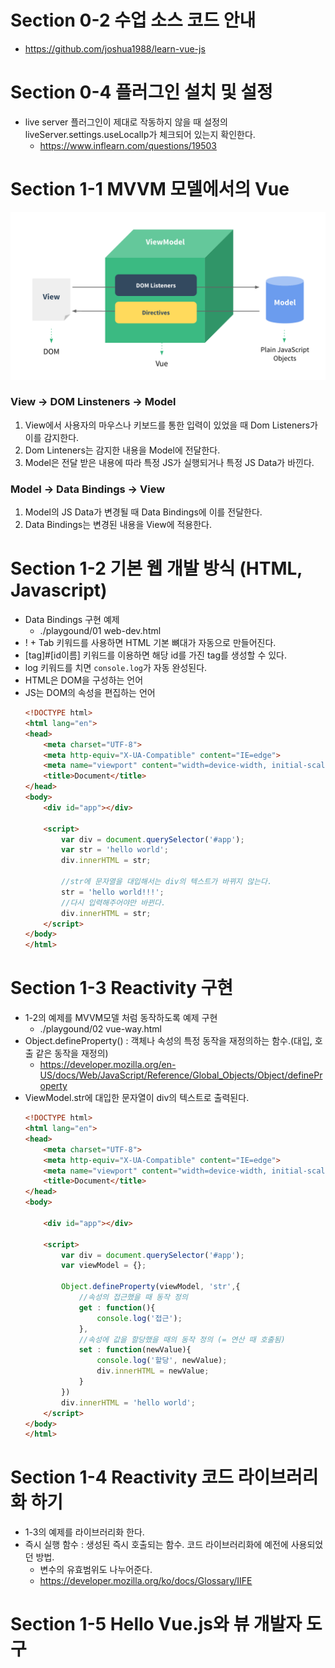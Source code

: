 # Section 0-2 수업 소스 코드 안내
- https://github.com/joshua1988/learn-vue-js

# Section 0-4 플러그인 설치 및 설정
- live server 플러그인이 제대로 작동하지 않을 때 설정의 liveServer.settings.useLocalIp가 체크되어 있는지 확인한다.
    - https://www.inflearn.com/questions/19503

# Section 1-1 MVVM 모델에서의 Vue
![MVVM모델](./mvvm.png)

### View -> DOM Linsteners -> Model
1. View에서 사용자의 마우스나 키보드를 통한 입력이 있었을 때 Dom Listeners가 이를 감지한다.
2. Dom Linteners는 감지한 내용을 Model에 전달한다.
3. Model은 전달 받은 내용에 따라 특정 JS가 실행되거나 특정 JS Data가 바낀다.

### Model -> Data Bindings -> View
1. Model의 JS Data가 변경될 때 Data Bindings에 이를 전달한다.
2. Data Bindings는 변경된 내용을 View에 적용한다.


# Section 1-2 기본 웹 개발 방식 (HTML, Javascript)
- Data Bindings 구현 예제
    - ./playgound/01 web-dev.html 
- ! + Tab 키워드를 사용하면 HTML 기본 뼈대가 자동으로 만들어진다.
- [tag]#[id이름] 키워드를 이용하면 해당 id를 가진 tag를 생성할 수 있다.
- log 키워드를 치면 `console.log`가 자동 완성된다.
- HTML은 DOM을 구성하는 언어
- JS는 DOM의 속성을 편집하는 언어
    ```html
    <!DOCTYPE html>
    <html lang="en">
    <head>
        <meta charset="UTF-8">
        <meta http-equiv="X-UA-Compatible" content="IE=edge">
        <meta name="viewport" content="width=device-width, initial-scale=1.0">
        <title>Document</title>
    </head>
    <body>
        <div id="app"></div>
        
        <script>
            var div = document.querySelector('#app');
            var str = 'hello world';
            div.innerHTML = str;

            //str에 문자열을 대입해서는 div의 텍스트가 바뀌지 않는다.
            str = 'hello world!!!';
            //다시 입력해주어야만 바뀐다.
            div.innerHTML = str;
        </script>
    </body>
    </html>
    ```

# Section 1-3 Reactivity 구현
- 1-2의 예제를 MVVM모델 처럼 동작하도록 예제 구현
    - ./playgound/02 vue-way.html
- Object.defineProperty() : 객체나 속성의 특정 동작을 재정의하는 함수.(대입, 호출 같은 동작을 재정의)
    - https://developer.mozilla.org/en-US/docs/Web/JavaScript/Reference/Global_Objects/Object/defineProperty
- ViewModel.str에 대입한 문자열이 div의 텍스트로 출력된다.
    ```html
    <!DOCTYPE html>
    <html lang="en">
    <head>
        <meta charset="UTF-8">
        <meta http-equiv="X-UA-Compatible" content="IE=edge">
        <meta name="viewport" content="width=device-width, initial-scale=1.0">
        <title>Document</title>
    </head>
    <body>
        
        <div id="app"></div>

        <script>
            var div = document.querySelector('#app');
            var viewModel = {};

            Object.defineProperty(viewModel, 'str',{
                //속성의 접근했을 때 동작 정의
                get : function(){
                    console.log('접근');
                },
                //속성에 값을 할당했을 때의 동작 정의 (= 연산 때 호출됨)
                set : function(newValue){
                    console.log('할당', newValue);
                    div.innerHTML = newValue;
                }
            })
            div.innerHTML = 'hello world';
        </script>
    </body>
    </html>
    ```


# Section 1-4 Reactivity 코드 라이브러리화 하기
- 1-3의 예제를 라이브러리화 한다.
- 즉시 실행 함수 : 생성된 즉시 호출되는 함수. 코드 라이브러리화에 예전에 사용되었던 방법.
    - 변수의 유효범위도 나누어준다.
    - https://developer.mozilla.org/ko/docs/Glossary/IIFE



# Section 1-5 Hello Vue.js와 뷰 개발자 도구

